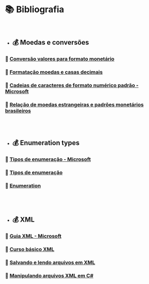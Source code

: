 ﻿# 📚 Bibliografia 


<br>


- ## 💰 Moedas e conversões
### 🔗 [Conversão valores para formato monetário](https://www.macoratti.net/17/11/c_curform1.htm)
### 🔗 [Formatação moedas e casas decimais](https://www.blogson.com.br/como-formatar-moeda-ou-casas-decimais-no-c-sharp-c/#:~:text=Uma%20forma%20bem%20simples%20de,moeda%20corrente%20configurada%20pelo%20usu%C3%A1rio)
### 🔗 [Cadeias de caracteres de formato numérico padrão - Microsoft](https://docs.microsoft.com/pt-br/dotnet/standard/base-types/standard-numeric-format-strings)
### 🔗 [Relação de moedas estrangeiras e padrões monetários brasileiros](https://www.bcb.gov.br/estabilidadefinanceira/todasmoedas)


<br>
<br>


- ## 💰 Enumeration types

### 🔗 [Tipos de enumeração - Microsoft ](https://docs.microsoft.com/pt-br/dotnet/csharp/language-reference/builtin-types/enum)
### 🔗 [Tipos de enumeração](https://www.tutorialsteacher.com/csharp/csharp-enum)
### 🔗 [Enumeration](https://www.geeksforgeeks.org/c-sharp-enumeration-or-enum/)
### 

<br>
<br>

- ## 💰 XML 

### 🔗 [Guia XML - Microsoft ](https://docs.microsoft.com/pt-br/dotnet/csharp/language-reference/xmldoc/recommended-tags)
### 🔗 [Curso básico XML](https://www.macoratti.net/12/09/xml_cur2.htm#:~:text=Para%20criar%20um%20novo%20arquivo,Markup%20Language%20(XML)%201.0.)
### 🔗 [Salvando e lendo arquivos em XML](https://www.macoratti.net/14/11/c_xml1.htm)
### 🔗 [Manipulando arquivos XML em C#](http://www.linhadecodigo.com.br/artigo/3449/manipulando-arquivos-xml-em-csharp.aspx)